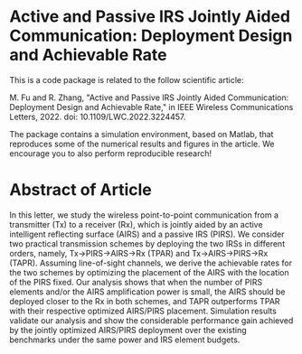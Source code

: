 # Active and Passive IRS Jointly Aided Communication: Deployment Design and Achievable Rate
This is a code package is related to the follow scientific article:

M. Fu and R. Zhang, "Active and Passive IRS Jointly Aided Communication: Deployment Design and Achievable Rate," in IEEE Wireless Communications Letters, 2022. doi: 10.1109/LWC.2022.3224457.

The package contains a simulation environment, based on Matlab, that reproduces some of the numerical results and figures in the article. We encourage you to also perform reproducible research!
# Abstract of Article
In this letter, we study the wireless point-to-point communication from a transmitter (Tx) to a receiver (Rx), which is jointly aided by an active intelligent reflecting surface (AIRS) and a passive IRS (PIRS). We consider two practical transmission schemes by deploying the two IRSs in different orders, namely, Tx→PIRS→AIRS→Rx (TPAR) and Tx→AIRS→PIRS→Rx (TAPR). Assuming line-of-sight channels, we derive the achievable rates for the two schemes by optimizing the placement of the AIRS with the location of the PIRS fixed. Our analysis shows that when the number of PIRS elements and/or the AIRS amplification power is small, the AIRS should be deployed closer to the Rx in both schemes, and TAPR outperforms TPAR with their respective optimized AIRS/PIRS placement. Simulation results validate our analysis and show the considerable performance gain achieved by the jointly optimized AIRS/PIRS deployment over the existing benchmarks under the same power and IRS element budgets.
